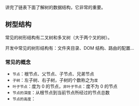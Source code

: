 讲完了链表下面了解树的数据结构，它非常的重要。

## 树型结构

常见的树形结构有二叉树和多叉树（大于两个叉的树）。

开发中常见的树形结构有：文件夹目录、DOM 结构、路由的配置...

### 常见的概念

- `节点`：根节点、父节点、子节点、兄弟节点
- `子树`：左子树、右子树，子树的个数称之为`度`
- `叶子节点`：度为 0 的节点，`非叶子节点`：度不为 0 的节点
- `节点的深度`：从根节点到当前节点所经过的节点总数
- `节点的高度`：